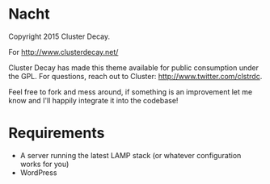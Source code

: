 # Nacht
Copyright 2015 Cluster Decay.

For http://www.clusterdecay.net/

Cluster Decay has made this theme available for public consumption under the GPL. For questions, reach out to Cluster: http://www.twitter.com/clstrdc.

Feel free to fork and mess around, if something is an improvement let me know and I'll happily integrate it into the codebase!

# Requirements
* A server running the latest LAMP stack (or whatever configuration works for you)
* WordPress

